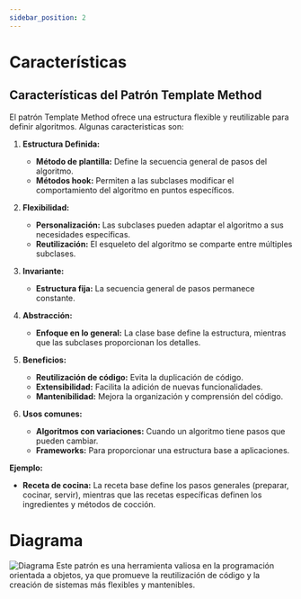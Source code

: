 ```yaml
---
sidebar_position: 2
---
```


# Características 
## Características del Patrón Template Method

El patrón Template Method ofrece una estructura flexible y reutilizable para definir algoritmos. Algunas caracteristicas son:
1. **Estructura Definida:**
   * **Método de plantilla:** Define la secuencia general de pasos del algoritmo.
   * **Métodos hook:** Permiten a las subclases modificar el comportamiento del algoritmo en puntos específicos.

2. **Flexibilidad:**
   * **Personalización:** Las subclases pueden adaptar el algoritmo a sus necesidades específicas.
   * **Reutilización:** El esqueleto del algoritmo se comparte entre múltiples subclases.

3. **Invariante:**
   * **Estructura fija:** La secuencia general de pasos permanece constante.

4. **Abstracción:**
   * **Enfoque en lo general:** La clase base define la estructura, mientras que las subclases proporcionan los detalles.

5. **Beneficios:**
   * **Reutilización de código:** Evita la duplicación de código.
   * **Extensibilidad:** Facilita la adición de nuevas funcionalidades.
   * **Mantenibilidad:** Mejora la organización y comprensión del código.

6. **Usos comunes:**
   * **Algoritmos con variaciones:** Cuando un algoritmo tiene pasos que pueden cambiar.
   * **Frameworks:** Para proporcionar una estructura base a aplicaciones.

**Ejemplo:**
* **Receta de cocina:** La receta base define los pasos generales (preparar, cocinar, servir), mientras que las recetas específicas definen los ingredientes y métodos de cocción.
# Diagrama
![Diagrama](https://reactiveprogramming.io/_next/image?url=%2Fbooks%2Fpatterns%2Fimg%2Fpatterns-articles%2Ftemplete-method-diagram.png&w=1200&q=75)
Este patrón es una herramienta valiosa en la programación orientada a objetos, ya que promueve la reutilización de código y la creación de sistemas más flexibles y mantenibles.